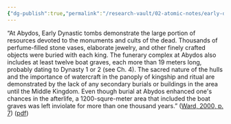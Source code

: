 ```yaml
---
{"dg-publish":true,"permalink":"/research-vault/02-atomic-notes/early-dynastic-boat-graves-at-abydos-show-the-ties-between-kingship-and-the-sacred-aspect-of-boats-in-egypt/"}
---
```


“At Abydos, Early Dynastic tombs demonstrate the large portion of resources devoted to the monuments and cults of the dead. Thousands of perfume-filled stone vases, elaborate jewelry, and other finely crafted objects were buried with each king. The funerary complex at Abydos also includes at least twelve boat graves, each more than 19 meters long, probably dating to Dynasty 1 or 2 (see Ch. 4). The sacred nature of the hulls and the importance of watercraft in the panoply of kingship and ritual are demonstrated by the lack of any secondary burials or buildings in the area until the Middle Kingdom. Even though burial at Abydos enhanced one's chances in the afterlife, a 1200-squre-meter area that included the boat graves was left inviolate for more than one thousand years.” ([Ward, 2000, p. 7](zotero://select/library/items/Z98WYCE6)) ([pdf](zotero://open-pdf/library/items/UD954MWU?page=17&annotation=QWYJCBCJ))